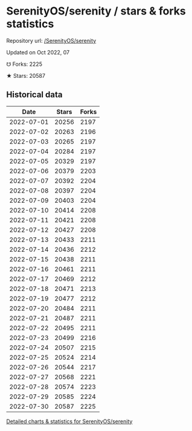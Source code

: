 # SerenityOS/serenity / stars & forks statistics

Repository url: [/SerenityOS/serenity](https://github.com/SerenityOS/serenity)

Updated on Oct 2022, 07

☋ Forks: 2225

★ Stars: 20587

## Historical data
| Date | Stars | Forks |
|------|-------|-------|
| 2022-07-01 | 20256 | 2197 | 
| 2022-07-02 | 20263 | 2196 | 
| 2022-07-03 | 20265 | 2197 | 
| 2022-07-04 | 20284 | 2197 | 
| 2022-07-05 | 20329 | 2197 | 
| 2022-07-06 | 20379 | 2203 | 
| 2022-07-07 | 20392 | 2204 | 
| 2022-07-08 | 20397 | 2204 | 
| 2022-07-09 | 20403 | 2204 | 
| 2022-07-10 | 20414 | 2208 | 
| 2022-07-11 | 20421 | 2208 | 
| 2022-07-12 | 20427 | 2208 | 
| 2022-07-13 | 20433 | 2211 | 
| 2022-07-14 | 20436 | 2212 | 
| 2022-07-15 | 20438 | 2211 | 
| 2022-07-16 | 20461 | 2211 | 
| 2022-07-17 | 20469 | 2212 | 
| 2022-07-18 | 20471 | 2213 | 
| 2022-07-19 | 20477 | 2212 | 
| 2022-07-20 | 20484 | 2211 | 
| 2022-07-21 | 20487 | 2211 | 
| 2022-07-22 | 20495 | 2211 | 
| 2022-07-23 | 20499 | 2216 | 
| 2022-07-24 | 20507 | 2215 | 
| 2022-07-25 | 20524 | 2214 | 
| 2022-07-26 | 20544 | 2217 | 
| 2022-07-27 | 20568 | 2221 | 
| 2022-07-28 | 20574 | 2223 | 
| 2022-07-29 | 20585 | 2224 | 
| 2022-07-30 | 20587 | 2225 | 


[Detailed charts & statistics for SerenityOS/serenity](https://reviewgithub.com/rep/SerenityOS/serenity)
